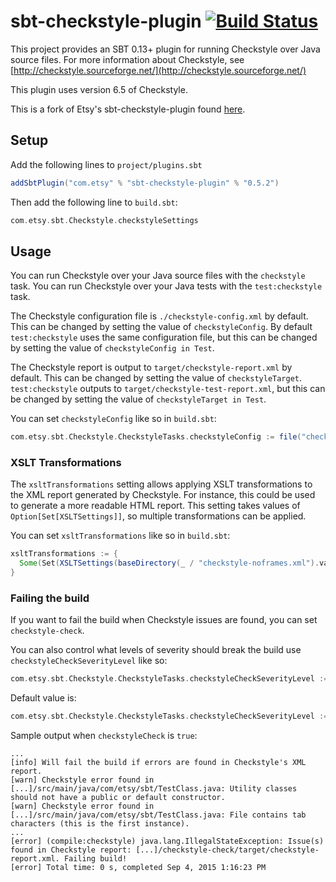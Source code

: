 # sbt-checkstyle-plugin [![Build Status](https://travis-ci.org/etsy/sbt-checkstyle-plugin.svg?branch=master)](https://travis-ci.org/etsy/sbt-checkstyle-plugin)

This project provides an SBT 0.13+ plugin for running Checkstyle over
Java source files.  For more information about Checkstyle, see
[http://checkstyle.sourceforge.net/](http://checkstyle.sourceforge.net/)

This plugin uses version 6.5 of Checkstyle.

This is a fork of Etsy's sbt-checkstyle-plugin found [here](https://github.com/etsy/sbt-checkstyle-plugin).

## Setup

Add the following lines to `project/plugins.sbt`

```scala
addSbtPlugin("com.etsy" % "sbt-checkstyle-plugin" % "0.5.2")
```

Then add the following line to `build.sbt`:

```scala
com.etsy.sbt.Checkstyle.checkstyleSettings
```

## Usage

You can run Checkstyle over your Java source files with the
`checkstyle` task.  You can run Checkstyle over your Java tests with
the `test:checkstyle` task.

The Checkstyle configuration file is `./checkstyle-config.xml` by
default.  This can be changed by setting the value of
`checkstyleConfig`.  By default `test:checkstyle` uses the same
configuration file, but this can be changed by setting the value of
`checkstyleConfig in Test`.

The Checkstyle report is output to `target/checkstyle-report.xml` by
default.  This can be changed by setting the value of
`checkstyleTarget`.  `test:checkstyle` outputs to
`target/checkstyle-test-report.xml`, but this can be changed by
setting the value of `checkstyleTarget in Test`.

You can set `checkstyleConfig` like so in `build.sbt`:
```scala
com.etsy.sbt.Checkstyle.CheckstyleTasks.checkstyleConfig := file("checkstyle-config.xml")
```

### XSLT Transformations
The `xsltTransformations` setting allows applying XSLT transformations to the XML report generated by Checkstyle.  For instance, this could be used to generate a more readable HTML report.  This setting takes values of `Option[Set[XSLTSettings]]`, so multiple transformations can be applied.

You can set `xsltTransformations` like so in `build.sbt`:
```scala
xsltTransformations := {
  Some(Set(XSLTSettings(baseDirectory(_ / "checkstyle-noframes.xml").value, target(_ / "checkstyle-report.html").value)))
}
```

### Failing the build

If you want to fail the build when Checkstyle issues are found, you can set `checkstyle-check`.

You can also control what levels of severity should break the build use `checkstyleCheckSeverityLevel` like so:
 ```scala
com.etsy.sbt.Checkstyle.CheckstyleTasks.checkstyleCheckSeverityLevel := Set("ignore", "info", "warning", "error")
```

Default value is:
```scala
com.etsy.sbt.Checkstyle.CheckstyleTasks.checkstyleCheckSeverityLevel := Set("error")
```

Sample output when `checkstyleCheck` is `true`:
```
...
[info] Will fail the build if errors are found in Checkstyle's XML report.
[warn] Checkstyle error found in [...]/src/main/java/com/etsy/sbt/TestClass.java: Utility classes should not have a public or default constructor.
[warn] Checkstyle error found in [...]/src/main/java/com/etsy/sbt/TestClass.java: File contains tab characters (this is the first instance).
...
[error] (compile:checkstyle) java.lang.IllegalStateException: Issue(s) found in Checkstyle report: [...]/checkstyle-check/target/checkstyle-report.xml. Failing build!
[error] Total time: 0 s, completed Sep 4, 2015 1:16:23 PM
```